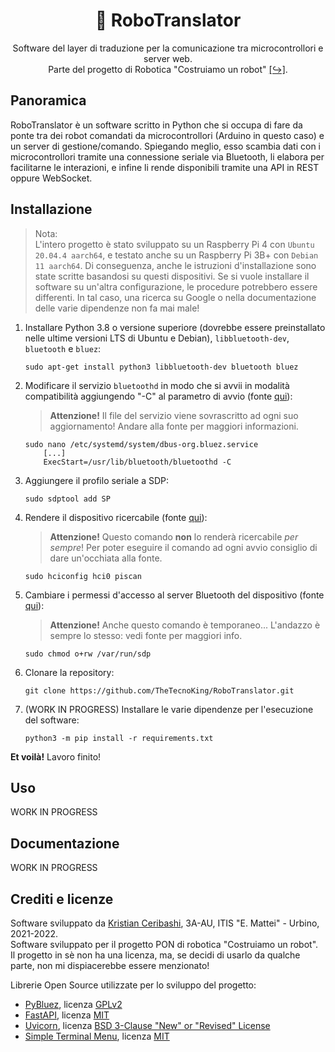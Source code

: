 <div align="center">

# 🤖 RoboTranslator
Software del layer di traduzione per la comunicazione tra microcontrollori e server web.<br>Parte del progetto di Robotica "Costruiamo un robot" [[↪]](#crediti-e-licenze).

</div>

## Panoramica
RoboTranslator è un software scritto in Python che si occupa di fare da ponte tra dei robot comandati da microcontrollori (Arduino in questo caso) e un server di gestione/comando.
Spiegando meglio, esso scambia dati con i microcontrollori tramite una connessione seriale via Bluetooth, li elabora per facilitarne le interazioni, e infine li rende disponibili tramite una API in REST oppure WebSocket.

## Installazione
> Nota: <br> L'intero progetto è stato sviluppato su un Raspberry Pi 4 con `Ubuntu 20.04.4 aarch64`, e testato anche su un Raspberry Pi 3B+ con `Debian 11 aarch64`. Di conseguenza, anche le istruzioni d'installazione sono state scritte basandosi su questi dispositivi. Se si vuole installare il software su un'altra configurazione, le procedure potrebbero essere differenti. In tal caso, una ricerca su Google o nella documentazione delle varie dipendenze non fa mai male!

1. Installare Python 3.8 o versione superiore (dovrebbe essere preinstallato nelle ultime versioni LTS di Ubuntu e Debian), `libbluetooth-dev`, `bluetooth` e `bluez`:
    ```
    sudo apt-get install python3 libbluetooth-dev bluetooth bluez
    ```
2. Modificare il servizio `bluetoothd` in modo che si avvii in modalità compatibilità aggiungendo "-C" al parametro di avvio (fonte [qui](https://stackoverflow.com/questions/36675931/bluetooth-btcommon-bluetootherror-2-no-such-file-or-directory)):
    > **Attenzione!** Il file del servizio viene sovrascritto ad ogni suo aggiornamento! Andare alla fonte per maggiori informazioni.
    ```
    sudo nano /etc/systemd/system/dbus-org.bluez.service
        [...]
        ExecStart=/usr/lib/bluetooth/bluetoothd -C
    ```
3. Aggiungere il profilo seriale a SDP:
    ```
    sudo sdptool add SP
    ```
4. Rendere il dispositivo ricercabile (fonte [qui](https://unix.stackexchange.com/questions/92036/enabling-bluetooth-discoverability-upon-start-up)):
    > **Attenzione!** Questo comando **non** lo renderà ricercabile _per sempre_! Per poter eseguire il comando ad ogni avvio consiglio di dare un'occhiata alla fonte.
    ```
    sudo hciconfig hci0 piscan
    ```
5. Cambiare i permessi d'accesso al server Bluetooth del dispositivo (fonte [qui](https://stackoverflow.com/questions/34599703/rfcomm-bluetooth-permission-denied-error-raspberry-pi/42306883)):
    > **Attenzione!** Anche questo comando è temporaneo... L'andazzo è sempre lo stesso: vedi fonte per maggiori info.
    ```
    sudo chmod o+rw /var/run/sdp
    ```
6. Clonare la repository:
    ```
    git clone https://github.com/TheTecnoKing/RoboTranslator.git
    ```
7. (WORK IN PROGRESS) Installare le varie dipendenze per l'esecuzione del software:
    ```
    python3 -m pip install -r requirements.txt
    ```
**Et voilà!** Lavoro finito!

## Uso
WORK IN PROGRESS

## Documentazione
WORK IN PROGRESS

## Crediti e licenze
Software sviluppato da [Kristian Ceribashi](https://github.com/TheTecnoKing), 3A-AU, ITIS "E. Mattei" - Urbino, 2021-2022.<br>
Software sviluppato per il progetto PON di robotica "Costruiamo un robot".<br>
Il progetto in sè non ha una licenza, ma, se decidi di usarlo da qualche parte, non mi dispiacerebbe essere menzionato!

Librerie Open Source utilizzate per lo sviluppo del progetto:
- [PyBluez](https://github.com/pybluez/pybluez), licenza [GPLv2](https://github.com/pybluez/pybluez#license)
- [FastAPI](https://fastapi.tiangolo.com/), licenza [MIT](https://github.com/tiangolo/fastapi/blob/master/LICENSE)
- [Uvicorn](https://github.com/encode/uvicorn), licenza [BSD 3-Clause "New" or "Revised" License](https://github.com/encode/uvicorn/blob/master/LICENSE.md)
- [Simple Terminal Menu](https://github.com/IngoMeyer441/simple-term-menu), licenza [MIT](https://github.com/IngoMeyer441/simple-term-menu/blob/develop/LICENSE)